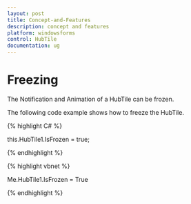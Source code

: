 ```yaml
---
layout: post
title: Concept-and-Features
description: concept and features
platform: windowsforms
control: HubTile
documentation: ug
---
```


# Freezing

The Notification and Animation of a HubTile can be frozen.

The following code example shows how to freeze the HubTile.

{% highlight C# %}  

this.HubTile1.IsFrozen = true;

{% endhighlight %}


{% highlight vbnet %} 

Me.HubTile1.IsFrozen = True

{% endhighlight %}